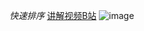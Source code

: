 *快速排序*
[讲解视频B站](https://www.bilibili.com/video/BV1at411T75o?from=search&seid=9636167989300706984)
 ![image](https://user-images.githubusercontent.com/77591939/111845773-e8ce9480-88db-11eb-939e-e0acde3127e9.png)
